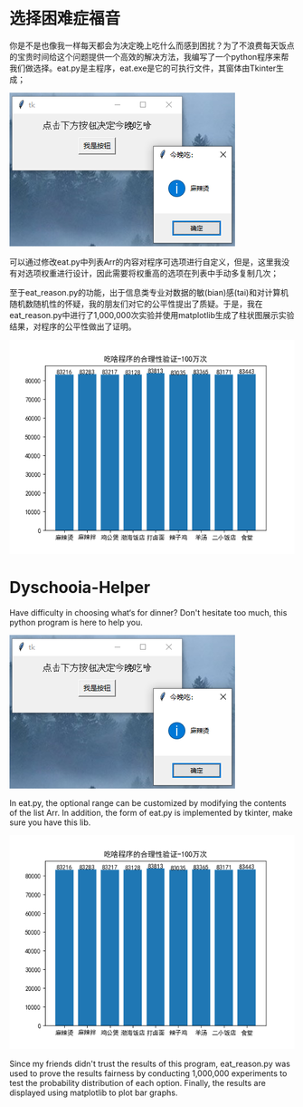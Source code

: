 # 选择困难症福音

你是不是也像我一样每天都会为决定晚上吃什么而感到困扰？为了不浪费每天饭点的宝贵时间给这个问题提供一个高效的解决方法，我编写了一个python程序来帮我们做选择。eat.py是主程序，eat.exe是它的可执行文件，其窗体由Tkinter生成；

![1](https://github.com/DesWudio/Dyschooia-Helper/blob/main/readme/img0.png)

可以通过修改eat.py中列表Arr的内容对程序可选项进行自定义，但是，这里我没有对选项权重进行设计，因此需要将权重高的选项在列表中手动多复制几次；

至于eat_reason.py的功能，出于信息类专业对数据的敏(bian)感(tai)和对计算机随机数随机性的怀疑，我的朋友们对它的公平性提出了质疑。于是，我在eat_reason.py中进行了1,000,000次实验并使用matplotlib生成了柱状图展示实验结果，对程序的公平性做出了证明。

![2](https://github.com/DesWudio/Dyschooia-Helper/blob/main/readme/img1.png)

# Dyschooia-Helper

Have difficulty in choosing what‘s for dinner? Don't hesitate too much, this python program is here to help you.

![3](https://github.com/DesWudio/Dyschooia-Helper/blob/main/readme/img0.png)

In eat.py, the optional range can be customized by modifying the contents of the list Arr. In addition, the form of eat.py is implemented by tkinter, make sure you have this lib.

![4](https://github.com/DesWudio/Dyschooia-Helper/blob/main/readme/img1.png)

Since my friends didn't trust the results of this program, eat_reason.py was used to prove the results fairness by conducting 1,000,000 experiments to test the probability distribution of each option. Finally, the results are displayed using matplotlib to plot bar graphs.
